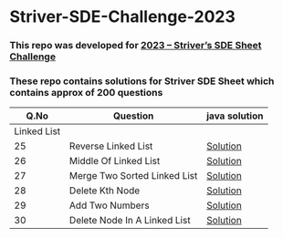 # Striver-SDE-Challenge-2023

### This repo was developed for [2023 – Striver’s SDE Sheet Challenge](https://www.codingninjas.com/codestudio/challenges/striver-sde-challenge/register?utm_source=youtube&utm_medium=affiliate&utm_campaign=codestudio_striversdechallenge1)
### These repo contains solutions for Striver SDE Sheet which contains approx of 200 questions 

| Q.No | Question | java  solution|
| ------------- | ------------- | ------------- |
| Linked List |
| 25  | Reverse Linked List  | [Solution](https://github.com/thanmaisai/Striver-SDE-Challenge-2023/blob/main/25_Revers_Linked_List.java) | 
| 26  | Middle Of Linked List  | [Solution](https://github.com/thanmaisai/Striver-SDE-Challenge-2023/blob/main/26_Middle_Of_Linked_List.java) | 
| 27  | Merge Two Sorted Linked List  | [Solution](https://github.com/thanmaisai/Striver-SDE-Challenge-2023/blob/main/27_Merge_Two_Sorted_Linked_Lists.java) | 
| 28  | Delete Kth Node  | [Solution](https://github.com/thanmaisai/Striver-SDE-Challenge-2023/blob/main/28_Delete_Kth_Node.java) | 
| 29  | Add Two Numbers  | [Solution](https://github.com/thanmaisai/Striver-SDE-Challenge-2023/blob/main/29_Add_Two_Numbers) | 
| 30  | Delete Node In A Linked List | [Solution](https://github.com/thanmaisai/Striver-SDE-Challenge-2023/blob/main/30_Delete_Node_In_A_Linked_List.java) | 

